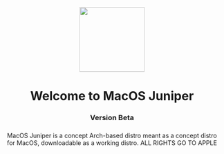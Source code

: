 <div align="center">
  <img height="150" src=![Untitled Project](https://github.com/user-attachments/assets/72e7e5c6-7113-4a8b-8ae2-72043be9cf40)  />
</div>

###

<h1 align="center">Welcome to MacOS Juniper</h1>

###

<h3 align="center">Version Beta</h3>

###

<p align="center">MacOS Juniper is a concept Arch-based distro meant as a concept distro for MacOS, downloadable as a working distro. ALL RIGHTS GO TO APPLE</p>

###
